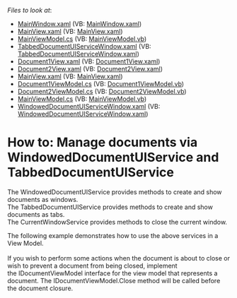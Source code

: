 <!-- default file list -->
*Files to look at*:

* [MainWindow.xaml](./CS/CurrentWindowServiceTest/MainWindow.xaml) (VB: [MainWindow.xaml](./VB/CurrentWindowServiceTest/MainWindow.xaml))
* [MainView.xaml](./CS/CurrentWindowServiceTest/View/MainView.xaml) (VB: [MainView.xaml](./VB/CurrentWindowServiceTest/View/MainView.xaml))
* [MainViewModel.cs](./CS/CurrentWindowServiceTest/ViewModel/MainViewModel.cs) (VB: [MainViewModel.vb](./VB/CurrentWindowServiceTest/ViewModel/MainViewModel.vb))
* [TabbedDocumentUIServiceWindow.xaml](./CS/DocumentServiceTest/TabbedDocumentUIServiceWindow.xaml) (VB: [TabbedDocumentUIServiceWindow.xaml](./VB/DocumentServiceTest/TabbedDocumentUIServiceWindow.xaml))
* [Document1View.xaml](./CS/DocumentServiceTest/View/Document1View.xaml) (VB: [Document1View.xaml](./VB/DocumentServiceTest/View/Document1View.xaml))
* [Document2View.xaml](./CS/DocumentServiceTest/View/Document2View.xaml) (VB: [Document2View.xaml](./VB/DocumentServiceTest/View/Document2View.xaml))
* [MainView.xaml](./CS/DocumentServiceTest/View/MainView.xaml) (VB: [MainView.xaml](./VB/DocumentServiceTest/View/MainView.xaml))
* [Document1ViewModel.cs](./CS/DocumentServiceTest/ViewModel/Document1ViewModel.cs) (VB: [Document1ViewModel.vb](./VB/DocumentServiceTest/ViewModel/Document1ViewModel.vb))
* [Document2ViewModel.cs](./CS/DocumentServiceTest/ViewModel/Document2ViewModel.cs) (VB: [Document2ViewModel.vb](./VB/DocumentServiceTest/ViewModel/Document2ViewModel.vb))
* [MainViewModel.cs](./CS/DocumentServiceTest/ViewModel/MainViewModel.cs) (VB: [MainViewModel.vb](./VB/DocumentServiceTest/ViewModel/MainViewModel.vb))
* [WindowedDocumentUIServiceWindow.xaml](./CS/DocumentServiceTest/WindowedDocumentUIServiceWindow.xaml) (VB: [WindowedDocumentUIServiceWindow.xaml](./VB/DocumentServiceTest/WindowedDocumentUIServiceWindow.xaml))
<!-- default file list end -->
# How to: Manage documents via WindowedDocumentUIService and TabbedDocumentUIService


<p>The WindowedDocumentUIService provides methods to create and show documents as windows.<br /> The TabbedDocumentUIService provides methods to create and show documents as tabs.<br /> The CurrentWindowService provides methods to close the current window.</p>
<p>The following example demonstrates how to use the above services in a View Model.<br /><br />If you wish to perform some actions when the document is about to close or wish to prevent a document from being closed, implement the IDocumentViewModel interface for the view model that represents a document. The IDocumentViewModel.Close method will be called before the document closure.</p>

<br/>


